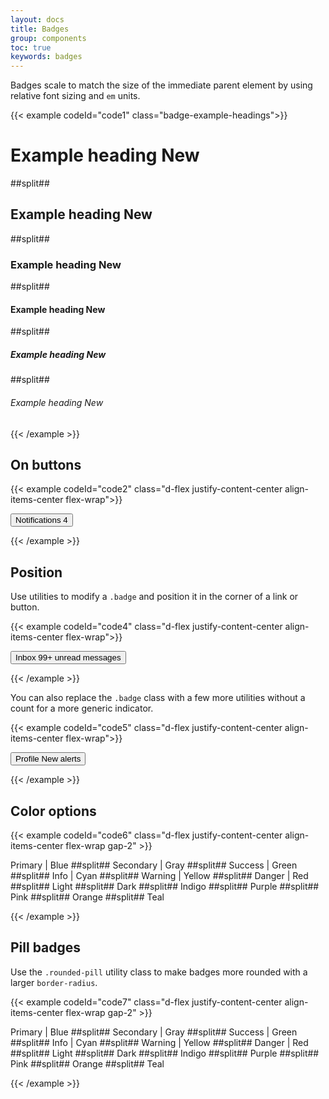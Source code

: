 ```yaml
---
layout: docs
title: Badges
group: components
toc: true
keywords: badges
---
```


Badges scale to match the size of the immediate parent element by using relative font sizing and ```em``` units.

{{< example codeId="code1" class="badge-example-headings">}}

<h1>Example heading <span class="badge bg-secondary">New</span></h1>
##split##
<h2>Example heading <span class="badge bg-secondary">New</span></h2>
##split##
<h3>Example heading <span class="badge bg-secondary">New</span></h3>
##split##
<h4>Example heading <span class="badge bg-secondary">New</span></h4>
##split##
<h5>Example heading <span class="badge bg-secondary">New</span></h5>
##split##
<h6>Example heading <span class="badge bg-secondary">New</span></h6>

{{< /example >}}

## On buttons

{{< example codeId="code2" class="d-flex justify-content-center align-items-center flex-wrap">}}

<button type="button" class="btn btn-indigo">
  Notifications <span class="badge text-bg-yellow">4</span>
</button>

{{< /example >}}

## Position

Use utilities to modify a ```.badge``` and position it in the corner of a link or button.

{{< example codeId="code4" class="d-flex justify-content-center align-items-center flex-wrap">}}

<button type="button" class="btn btn-teal position-relative">
  Inbox
  <span class="position-absolute top-0 start-100 translate-middle badge rounded-pill bg-danger">
    99+
    <span class="visually-hidden">unread messages</span>
  </span>
</button>
        
{{< /example >}}

You can also replace the ```.badge``` class with a few more utilities without a count 
for a more generic indicator.

{{< example codeId="code5" class="d-flex justify-content-center align-items-center flex-wrap">}}

<button type="button" class="btn btn-yellow position-relative">
  Profile
  <span class="position-absolute top-0 start-100 translate-middle p-2 bg-danger border border-light rounded-circle">
    <span class="visually-hidden">New alerts</span>
  </span>
</button>
        
{{< /example >}}

## Color options

{{< example codeId="code6" class="d-flex justify-content-center align-items-center flex-wrap gap-2" >}}

<span class="badge text-bg-primary">Primary | Blue</span>
##split##
<span class="badge text-bg-secondary">Secondary | Gray</span>
##split##
<span class="badge text-bg-success">Success | Green</span>
##split##
<span class="badge text-bg-info">Info | Cyan</span>
##split##
<span class="badge text-bg-warning">Warning | Yellow</span>
##split##
<span class="badge text-bg-danger">Danger | Red</span>
##split##
<span class="badge text-bg-light">Light</span>
##split##
<span class="badge text-bg-dark">Dark</span>
##split##
<span class="badge text-bg-indigo">Indigo</span>
##split##
<span class="badge text-bg-purple">Purple</span>
##split##
<span class="badge text-bg-pink">Pink</span>
##split##
<span class="badge text-bg-orange">Orange</span>
##split##
<span class="badge text-bg-teal">Teal</span>

{{< /example >}}

## Pill badges

Use the ```.rounded-pill``` utility class to make badges more rounded 
with a larger ```border-radius```.

{{< example codeId="code7" class="d-flex justify-content-center align-items-center flex-wrap gap-2" >}}

<span class="badge rounded-pill text-bg-primary">Primary | Blue</span>
##split##
<span class="badge rounded-pill text-bg-secondary">Secondary | Gray</span>
##split##
<span class="badge rounded-pill text-bg-success">Success | Green</span>
##split##
<span class="badge rounded-pill text-bg-info">Info | Cyan</span>
##split##
<span class="badge rounded-pill text-bg-warning">Warning | Yellow</span>
##split##
<span class="badge rounded-pill text-bg-danger">Danger | Red</span>
##split##
<span class="badge rounded-pill text-bg-light">Light</span>
##split##
<span class="badge rounded-pill text-bg-dark">Dark</span>
##split##
<span class="badge rounded-pill text-bg-indigo">Indigo</span>
##split##
<span class="badge rounded-pill text-bg-purple">Purple</span>
##split##
<span class="badge rounded-pill text-bg-pink">Pink</span>
##split##
<span class="badge rounded-pill text-bg-orange">Orange</span>
##split##
<span class="badge rounded-pill text-bg-teal">Teal</span>

{{< /example >}}
